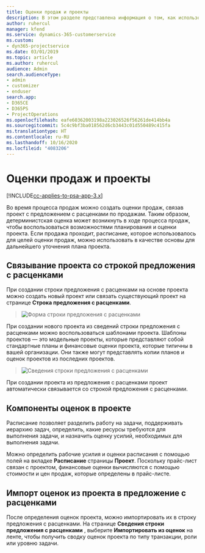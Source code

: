```yaml
---
title: Оценки продаж и проекты
description: В этом разделе представлена информация о том, как использовать расписания и оценки в процессе продаж.
author: ruhercul
manager: kfend
ms.service: dynamics-365-customerservice
ms.custom:
- dyn365-projectservice
ms.date: 03/01/2019
ms.topic: article
ms.author: ruhercul
audience: Admin
search.audienceType:
- admin
- customizer
- enduser
search.app:
- D365CE
- D365PS
- ProjectOperations
ms.openlocfilehash: eafe60362003198a223026526f56261de414bb4a
ms.sourcegitcommit: 5c4c9bf3ba018562d6cb3443c01d550489c415fa
ms.translationtype: HT
ms.contentlocale: ru-RU
ms.lasthandoff: 10/16/2020
ms.locfileid: "4083206"
---
```

# <a name="sales-estimates-and-projects"></a>Оценки продаж и проекты

[!INCLUDE[cc-applies-to-psa-app-3.x](../includes/cc-applies-to-psa-app-3x.md)]

Во время процесса продаж можно создать оценки продаж, связав проект с предложением с расценками по продажам. Таким образом, детерминистская оценка может возникнуть в ходе процесса продаж, чтобы воспользоваться возможностями планирования и оценки проекта. Если продажа проходит, расписание, которое использовалось для целей оценки продаж, можно использовать в качестве основы для дальнейшего уточнения плана проекта.

## <a name="linking-a-project-to-a-quote-line"></a>Связывание проекта со строкой предложения с расценками

При создании строки предложения с расценками на основе проекта можно создать новый проект или связать существующий проект на странице **Строка предложения с расценками**. 

> ![Форма строки предложения с расценками](media/project-8.png)
 
При создании нового проекта из сведений строки предложения с расценками можно воспользоваться шаблонами проекта. Шаблоны проектов — это модельные проекты, которые представляют собой стандартные планы и финансовые оценки проекта, которые типичны в вашей организации. Они также могут представлять копии планов и оценок проектов из последних проектов.

> ![Сведения строки предложения с расценками](media/project-9.png)
  
При создании проекта из предложения с расценками проект автоматически связывается со строкой предложения с расценками.

## <a name="components-of-estimates-in-a-project"></a>Компоненты оценок в проекте

Расписание позволяет разделить работу на задачи, поддерживать иерархию задач, определить, какие ресурсы требуются для выполнения задачи, и назначить оценку усилий, необходимых для выполнения задачи.

Можно определить рабочие усилия и оценки расписания с помощью полей на вкладке **Расписание** страницы **Проект**. Поскольку прайс-лист связан с проектом, финансовые оценки вычисляются с помощью стоимости и цен продаж, которые определены в прайс-листе.

## <a name="importing-estimates-from-a-project-into-a-quote"></a>Импорт оценок из проекта в предложение с расценками

После определения оценок проекта, можно импортировать их в строку предложения с расценками. На странице **Сведения строки предложения с расценками** , выберите **Импортировать из оценок** на ленте, чтобы получить сводку оценок проекта по типу транзакции, роли или уровню задачи.
